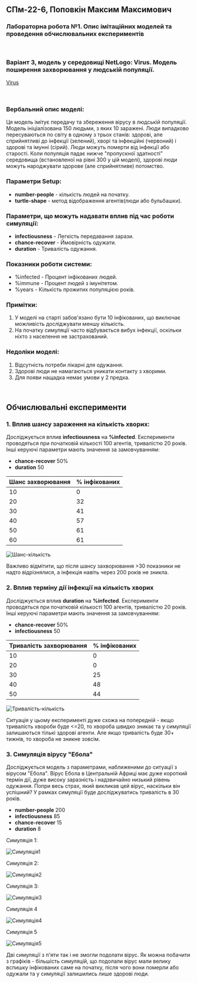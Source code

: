 ## СПм-22-6, Поповкін Максим Максимович
### Лабораторна робота №**1**. Опис імітаційних моделей та проведення обчислювальних експериментів

<br>

### Варіант 3, модель у середовищі NetLogo: Virus. Модель поширення захворювання у людській популяції.
[Virus](https://www.netlogoweb.org/launch#https://www.netlogoweb.org/assets/modelslib/Sample%20Models/Biology/Virus.nlogo)

<br>

### Вербальний опис моделі:
Ця модель імітує передачу та збереження вірусу в людській популяції. Модель ініціалізована 150 людьми, з яких 10 заражені. Люди випадково пересуваються по світу в одному з трьох станів: здорові, але сприйнятливі до інфекції (зелений), хворі та інфекційні (червоний) і здорові та імунні (сірий). Люди можуть померти від інфекції або старості. Коли популяція падає нижче "пропускної здатності" середовища (встановленої на рівні 300 у цій моделі), здорові люди можуть народжувати здорове (але сприйнятливе) потомство.

### Параметри Setup:
- **number-people** - кількість людей на початку.
- **turtle-shape** - метод відображення агентів(люди або бульбашки).

### Параметри, що можуть надавати вплив під час роботи симуляції:
- **infectiousness** - Легкість передавання зарази.
- **chance-recover** - Ймовірність одужати.
- **duration** - Тривалість одужання.

### Показники роботи системи:
- %infected - Процент інфікованих людей.
- %immune - Процент людей з імунітетом.
- %years - Кількість прожитих популяцією років.

### Примітки:
1) У моделі на старті забов'язано бути 10 інфікованих, що виключає можливість досліджувати меншу кількість.
2) На початку симуляції часто відбувається вибух інфекції, оскільки ніхто з населення не застрахований.

### Недоліки моделі:
1) Відсутність потреби лікарні для одужання.
2) Здорові люди не намагаються уникати контакту з хворими.
3) Для появи нащадка немає умови у 2 предка.
<br>

## Обчислювальні експерименти
 
### 1. Вплив шансу зараження на кількість хворих:
Досліджується вплив **infectiousness** на **%infected**.
Експерименти проводяться при початковій кількості 100 агентів, тривалістю 20 років.  
Інші керуючі параметри мають значення за замовчуванням:
- **chance-recover** 50%
- **duration** 50

<table>
<thead>
<tr><th>Шанс захворювання</th><th>% інфікованих</th></tr>
</thead>
<tbody>
<tr><td>10</td><td>0</td></tr>
<tr><td>20</td><td>32</td></tr>
<tr><td>30</td><td>41</td></tr>
<tr><td>40</td><td>57</td></tr>
<tr><td>50</td><td>61</td></tr>
<tr><td>60</td><td>61</td></tr>
</tbody>
</table>

![Шанс-кількість](chance.png)

Важливо відмітити, що після шансу захворювання >30 показники не надто відрізнялися, а інфекція навіть через 200 років не зникла.

### 2. Вплив терміну дії інфекції на кількість хворих
Досліджується вплив **duration** на **%infected**.
Експерименти проводяться при початковій кількості 100 агентів, тривалістю 20 років.  
Інші керуючі параметри мають значення за замовчуванням:
- **chance-recover** 50%
- **infectiousness** 50

<table>
<thead>
<tr><th>Тривалість захворювання</th><th>% інфікованих</th></tr>
</thead>
<tbody>
<tr><td>10</td><td>0</td></tr>
<tr><td>20</td><td>0</td></tr>
<tr><td>30</td><td>25</td></tr>
<tr><td>40</td><td>48</td></tr>
<tr><td>50</td><td>44</td></tr>
</tbody>
</table>

![Тривалість-кількість](duration.png)

Ситуація у цьому експерименті дуже схожа на попередній - якщо тривалість хвороби буде <=20, то хвороба швидко зникає та у симуляції залишаються тількі здорові агенти. Але якщо тривалість буде 30+ тижнів, то хвороба не зникне зовсім.


### 3. Симуляція вірусу "Ебола"
Досліджується модель з параметрами, наближеними до ситуації з вірусом "Ебола". Вірус Ебола в Центральній Африці має дуже короткий термін дії, дуже високу заразність і надзвичайно низький рівень одужання. Попри весь страх, який викликав цей вірус, наскільки він успішний? У рамках симуляції буде досліджуватись тривалість в 30 років.
- **number-people** 200
- **infectiousness** 85
- **chance-recover** 15
- **duration** 8

Симуляція 1:

![Симуляція1](sim1.png)

Симуляція 2:

![Симуляція2](sim2.png)

Симуляція 3:

![Симуляція3](sim3.png)

Симуляція 4

![Симуляція4](sim4.png)

Симуляція 5

![Симуляція5](sim5.png)

Дві симуляції з п'яти так і не змогли подолати вірус. Як можна побачити з графіків - більшість симуляцій, що подолали вірус мали велику вспишку інфікованих саме на початку, після чого вони померли або одужали та у симуляції залишились лише здорові люди.
